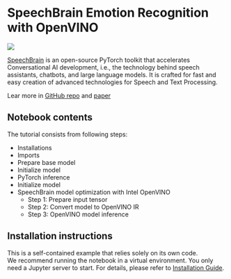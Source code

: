 # SpeechBrain Emotion Recognition with OpenVINO

<img referrerpolicy="no-referrer-when-downgrade" src="https://static.scarf.sh/a.png?x-pxid=5b5a4db0-7875-4bfb-bdbd-01698b5b1a77&file=notebooks/speechbrain-emotion-recognition/README.md" />

[SpeechBrain](https://github.com/speechbrain/speechbrain) is an open-source PyTorch toolkit that accelerates Conversational AI development, i.e., the technology behind speech assistants, chatbots, and large language models. It is crafted for fast and easy creation of advanced technologies for Speech and Text Processing.

Lear more in [GitHub repo](https://github.com/speechbrain/speechbrain) and [paper](https://arxiv.org/pdf/2106.04624)

## Notebook contents
The tutorial consists from following steps:
- Installations
- Imports
- Prepare base model
- Initialize model
- PyTorch inference
- Initialize model
- SpeechBrain model optimization with Intel OpenVINO
    - Step 1: Prepare input tensor
    - Step 2: Convert model to OpenVINO IR
    - Step 3: OpenVINO model inference

## Installation instructions
This is a self-contained example that relies solely on its own code.</br>
We recommend running the notebook in a virtual environment. You only need a Jupyter server to start.
For details, please refer to [Installation Guide](../../README.md).